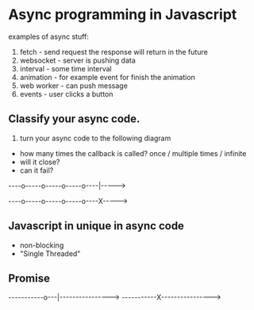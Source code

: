 # Async programming in Javascript

examples of async stuff:

1. fetch - send request the response will return in the future
2. websocket - server is pushing data
3. interval - some time interval
4. animation - for example event for finish the animation
5. web worker - can push message
6. events - user clicks a button


## Classify your async code.

1. turn your async code to the following diagram

- how many times the callback is called? once / multiple times / infinite
- will it close?
- can it fail?

----o-----o-----o-----o----|----->

----o-----o-----o-----o----X----->

## Javascript in unique in async code

- non-blocking
- "Single Threaded"

## Promise

-----------o---|---------------->
-----------X---------------->